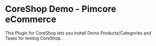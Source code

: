 # CoreShop Demo - Pimcore eCommerce

This Plugin for CoreShop lets you install Demo Products/Categories and Taxes for testing CoreShop.